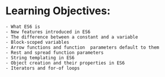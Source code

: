 # Learning Objectives:

    - What ES6 is
    - New features introduced in ES6
    - The difference between a constant and a variable
    - Block-scoped variables
    - Arrow functions and function  parameters default to them
    - Rest and spread function parameters
    - String templating in ES6
    - Object creation and their properties in ES6
    - Iterators and for-of loops
